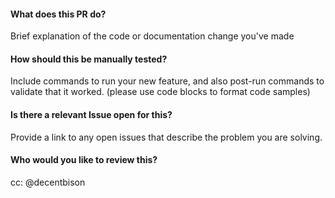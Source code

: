 #### What does this PR do?
Brief explanation of the code or documentation change you've made

#### How should this be manually tested?
Include commands to run your new feature, and also post-run commands to validate that it worked. (please use code blocks to format code samples)

#### Is there a relevant Issue open for this?
Provide a link to any open issues that describe the problem you are solving.

#### Who would you like to review this?
cc: @decentbison
